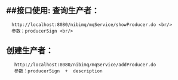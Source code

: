 ##接口使用:
  查询生产者：
  ----------
      http://localhost:8080/nibimq/mqService/showProducer.do <br/>
      参数：producerSign <br/>
  创建生产者：
  ----------
       http://localhost:8080/nibimq/mqService/addProducer.do   
       参数：producerSign  +  description
